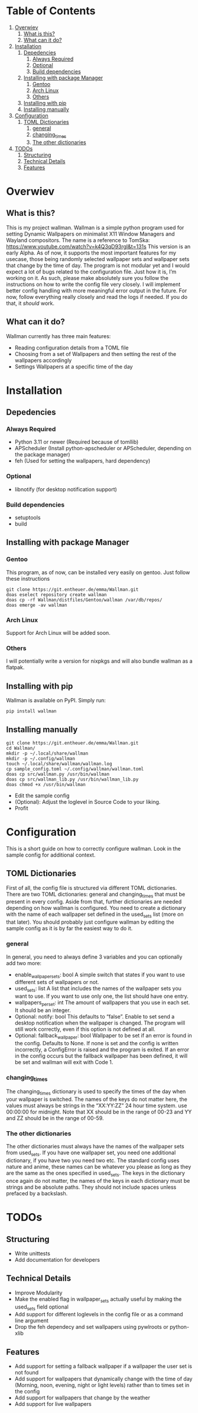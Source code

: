 
# Table of Contents

1.  [Overwiev](#org2f278b8)
    1.  [What is this?](#org388817f)
    2.  [What can it do?](#org181b8b7)
2.  [Installation](#org9472446)
    1.  [Depedencies](#org5977b9f)
        1.  [Always Required](#org3f4fbec)
        2.  [Optional](#org66e727c)
        3.  [Build dependencies](#org818620a)
    2.  [Installing with package Manager](#orgb41bd96)
        1.  [Gentoo](#org135d2b8)
        2.  [Arch Linux](#org1d65d77)
        3.  [Others](#org32866d5)
    3.  [Installing with pip](#org59bd85f)
    4.  [Installing manually](#orgf93bb3e)
3.  [Configuration](#orgd8c9052)
    1.  [TOML Dictionaries](#org059100a)
        1.  [general](#orge724ab7)
        2.  [changing<sub>times</sub>](#orgac9b284)
        3.  [The other dictionaries](#org2f91798)
4.  [TODOs](#orgab8e139)
    1.  [Structuring](#orga5d5528)
    2.  [Technical Details](#org8559da1)
    3.  [Features](#org5a7f88b)



<a id="org2f278b8"></a>

# Overwiev


<a id="org388817f"></a>

## What is this?

This is my project wallman. Wallman is a simple python program used for setting Dynamic Wallpapers on minimalist X11 Window Managers and Wayland compositors. The name is a reference to TomSka: <https://www.youtube.com/watch?v=k4Q3qD93rgI&t=131s>
This version is an early Alpha. As of now, it supports the most important features for my usecase, those being randomly selected wallpaper sets and wallpaper sets that change by the time of day. The program is not modular yet and I would expect a lot of bugs related to the configuration file. Just how it is, I&rsquo;m working on it.
As such, please make absolutely sure you follow the instructions on how to write the config file very closely. I will implement better config handling with more meaningful error output in the future. For now, follow everything really closely and read the logs if needed. If you do that, it *should* work.


<a id="org181b8b7"></a>

## What can it do?

Wallman currently has three main features:

-   Reading configuration details from a TOML file
-   Choosing from a set of Wallpapers and then setting the rest of the wallpapers accordingly
-   Settings Wallpapers at a specific time of the day


<a id="org9472446"></a>

# Installation


<a id="org5977b9f"></a>

## Depedencies


<a id="org3f4fbec"></a>

### Always Required

-   Python 3.11 or newer (Required because of tomllib)
-   APScheduler (Install python-apscheduler or APScheduler, depending on the package manager)
-   feh (Used for setting the wallpapers, hard dependency)


<a id="org66e727c"></a>

### Optional

-   libnotify (for desktop notification support)


<a id="org818620a"></a>

### Build dependencies

-   setuptools
-   build


<a id="orgb41bd96"></a>

## Installing with package Manager


<a id="org135d2b8"></a>

### Gentoo

This program, as of now, can be installed very easily on gentoo. Just follow these instructions

    git clone https://git.entheuer.de/emma/Wallman.git
    doas eselect repository create wallman
    doas cp -rf Wallman/distfiles/Gentoo/wallman /var/db/repos/
    doas emerge -av wallman


<a id="org1d65d77"></a>

### Arch Linux

Support for Arch Linux will be added soon.


<a id="org32866d5"></a>

### Others

I will potentially write a version for nixpkgs and will also bundle wallman as a flatpak.


<a id="org59bd85f"></a>

## Installing with pip

Wallman is available on PyPI. Simply run:

    pip install wallman


<a id="orgf93bb3e"></a>

## Installing manually

    git clone https://git.entheuer.de/emma/Wallman.git
    cd Wallman/
    mkdir -p ~/.local/share/wallman
    mkdir -p ~/.config/wallman
    touch ~/.local/share/wallman/wallman.log
    cp sample_config.toml ~/.config/wallman/wallman.toml
    doas cp src/wallman.py /usr/bin/wallman
    doas cp src/wallman_lib.py /usr/bin/wallman_lib.py
    doas chmod +x /usr/bin/wallman

-   Edit the sample config
-   (Optional): Adjust the loglevel in Source Code to your liking.
-   Profit


<a id="orgd8c9052"></a>

# Configuration

This is a short guide on how to correctly configure wallman. Look in the sample config for additional context.


<a id="org059100a"></a>

## TOML Dictionaries

First of all, the config file is structured via different TOML dictionaries. There are two TOML dictionaries: general and changing<sub>times</sub> that must be present in every config. Aside from that, further dictionaries are needed depending on how wallman is configured. You need to create a dictionary with the name of each wallpaper set defined in the used<sub>sets</sub> list (more on that later). You should probably just configure wallman by editing the sample config as it is by far the easiest way to do it.


<a id="orge724ab7"></a>

### general

In general, you need to always define 3 variables and you can optionally add two more:

-   enable<sub>wallpaper</sub><sub>sets</sub>: bool
    A simple switch that states if you want to use different sets of wallpapers or not.
-   used<sub>sets</sub>: list
    A list that includes the names of the wallpaper sets you want to use. If you want to use only one, the list should have one entry.
-   wallpapers<sub>per</sub><sub>set</sub>: int
    The amount of wallpapers that you use in each set. It should be an integer.
-   Optional: notify: bool
    This defaults to &ldquo;false&rdquo;. Enable to set send a desktop notification when the wallpaper is changed. The program will still work correctly, even if this option is not defined at all.
-   Optional: fallback<sub>wallpaper</sub>: bool
    Wallpaper to be set if an error is found in the config. Defaults to None. If none is set and the config is written incorrectly, a ConfigError is raised and the program is exited. If an error in the config occurs but the fallback wallpaper has been defined, it will be set and wallman will exit with Code 1.


<a id="orgac9b284"></a>

### changing<sub>times</sub>

The changing<sub>times</sub> dictionary is used to specify the times of the day when your wallpaper is switched. The names of the keys do not matter here, the values must always be strings in the &ldquo;XX:YY:ZZ&rdquo; 24 hour time system. use 00:00:00 for midnight. Note that XX should be in the range of 00-23 and YY and ZZ should be in the range of 00-59.


<a id="org2f91798"></a>

### The other dictionaries

The other dictionaries must always have the names of the wallpaper sets from used<sub>sets</sub>. If you have one wallpaper set, you need one additional dictionary, if you have two you need two etc. The standard config uses nature and anime, these names can be whatever you please as long as they are the same as the ones specified in used<sub>sets</sub>.
The keys in the dictionary once again do not matter, the names of the keys in each dictionary must be strings and be absolute paths. They should not include spaces unless prefaced by a backslash.


<a id="orgab8e139"></a>

# TODOs


<a id="orga5d5528"></a>

## Structuring

-   Write unittests
-   Add documentation for developers


<a id="org8559da1"></a>

## Technical Details

-   Improve Modularity
-   Make the enabled flag in wallpaper<sub>sets</sub> actually useful by making the used<sub>sets</sub> field optional
-   Add support for different loglevels in the config file or as a command line argument
-   Drop the feh dependecy and set wallpapers using pywlroots or python-xlib


<a id="org5a7f88b"></a>

## Features

-   Add support for setting a fallback wallpaper if a wallpaper the user set is not found
-   Add support for wallpapers that dynamically change with the time of day (Morning, noon, evening, night or light levels) rather than to times set in the config
-   Add support for wallpapers that change by the weather
-   Add support for live wallpapers

